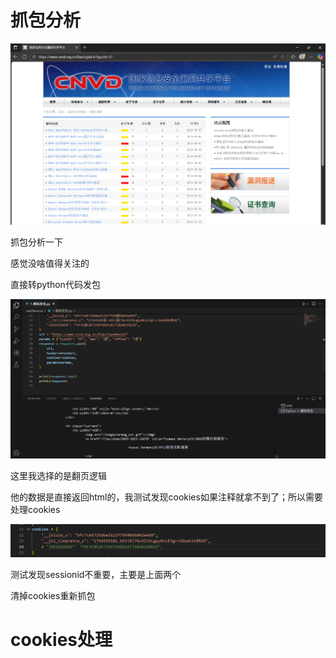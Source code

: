 # 抓包分析

![image-20250807174219556](./assets/image-20250807174219556.png)

抓包分析一下

感觉没啥值得关注的

直接转python代码发包

![image-20250807175536326](./assets/image-20250807175536326.png)

这里我选择的是翻页逻辑

他的数据是直接返回html的，我测试发现cookies如果注释就拿不到了；所以需要处理cookies

![image-20250807175939047](./assets/image-20250807175939047.png)

测试发现sessionid不重要，主要是上面两个



清掉cookies重新抓包



# cookies处理

